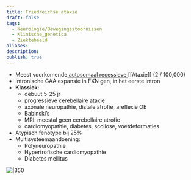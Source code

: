 ```yaml
---
title: Friedreichse ataxie
draft: false
tags:
  - Neurologie/Bewegingsstoornissen
  - Klinische_genetica
  - Ziektebeeld
aliases: 
description: 
publish: true
---
```


- Meest voorkomende<u> autosomaal recessieve </u>[[Ataxie]] (2 / 100,000)
- Intronische GAA expansie in FXN gen, in het eerste intron
- **Klassiek**:  
	- debuut 5-25 jr
	- progressieve cerebellaire ataxie  
	- axonale neuropathie, distale atrofie, areflexie OE  
	- Babinski’s  
	- MRI: meestal geen cerebellaire atrofie  
	- cardiomyopathie, diabetes, scoliose, voetdeformaties
- Atypisch fenotype bij 25%
- Multisysteemaandoening:
    - Polyneuropathie
    - Hypertrofische cardiomyopathie
    - Diabetes mellitus



![|350](https://i.imgur.com/6S4BF2x.png)
